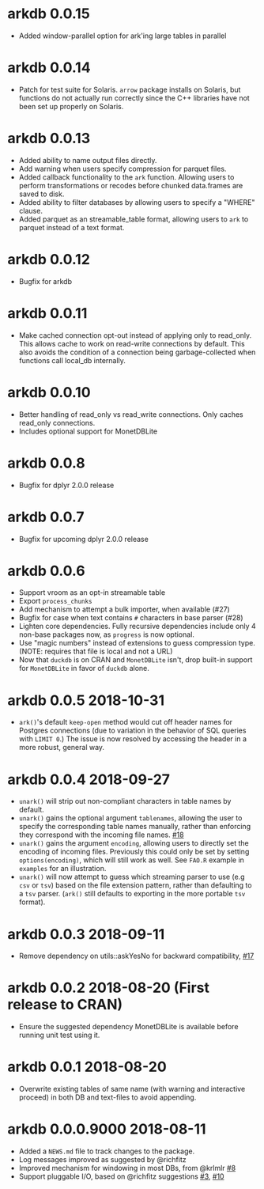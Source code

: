 # arkdb 0.0.15

- Added window-parallel option for ark'ing large tables in parallel

# arkdb 0.0.14

- Patch for test suite for Solaris. `arrow` package installs on Solaris, but
  functions do not actually run correctly since the C++ libraries have not
  been set up properly on Solaris. 


# arkdb 0.0.13

- Added ability to name output files directly.
- Add warning when users specify compression for parquet files.
- Added callback functionality to the `ark` function. Allowing users to perform 
  transformations or recodes before chunked data.frames are saved to disk.
- Added ability to filter databases by allowing users to specify a "WHERE" clause. 
- Added parquet as an streamable_table format, allowing users to `ark` to parquet 
  instead of a text format. 

# arkdb 0.0.12

- Bugfix for arkdb

# arkdb 0.0.11

- Make cached connection opt-out instead of applying only to read_only.  This
  allows cache to work on read-write connections by default.  This also avoids
  the condition of a connection being garbage-collected when functions call
  local_db internally.

# arkdb 0.0.10

- Better handling of read_only vs read_write connections.  Only caches
  read_only connections.  
- Includes optional support for MonetDBLite

# arkdb 0.0.8

- Bugfix for dplyr 2.0.0 release


# arkdb 0.0.7

- Bugfix for upcoming dplyr 2.0.0 release

# arkdb 0.0.6

- Support vroom as an opt-in streamable table
- Export `process_chunks`
- Add mechanism to attempt a bulk importer, when available (#27)
- Bugfix for case when text contains `#` characters in base parser (#28)
- Lighten core dependencies.  Fully recursive dependencies include only 4
  non-base packages now, as `progress` is now optional.
- Use "magic numbers" instead of extensions to guess compression type.
  (NOTE: requires that file is local and not a URL)
- Now that `duckdb` is on CRAN and `MonetDBLite` isn't, drop built-in
  support for `MonetDBLite` in favor of `duckdb` alone.

# arkdb 0.0.5 2018-10-31

- `ark()`'s default `keep-open` method would cut off header names for
   Postgres connections (due to variation in the behavior of SQL queries
   with `LIMIT 0`.)  The issue is now resolved by accessing the header in
   a more robust, general way.

# arkdb 0.0.4 2018-09-27

- `unark()` will strip out non-compliant characters in table names by default.
- `unark()` gains the optional argument `tablenames`, allowing the user to
   specify the corresponding table names manually, rather than enforcing
   they correspond with the incoming file names. 
   [#18](https://github.com/ropensci/arkdb/issues/18)
-  `unark()` gains the argument `encoding`, allowing users to directly set
   the encoding of incoming files.  Previously this could only be set by
   setting `options(encoding)`, which will still work as well. See
  `FAO.R` example in `examples` for an illustration.  
- `unark()` will now attempt to guess which streaming parser to use 
   (e.g `csv` or `tsv`) based on the file extension pattern, rather than
   defaulting to a `tsv` parser.  (`ark()` still defaults to exporting in
   the more portable `tsv` format).

# arkdb 0.0.3 2018-09-11

* Remove dependency on utils::askYesNo for backward compatibility, [#17](https://github.com/ropensci/arkdb/issues/17)

# arkdb 0.0.2 2018-08-20 (First release to CRAN)

* Ensure the suggested dependency MonetDBLite is available before running unit test using it.

# arkdb 0.0.1 2018-08-20

* Overwrite existing tables of same name (with warning and
  interactive proceed) in both DB and text-files to avoid
  appending.

# arkdb 0.0.0.9000 2018-08-11

* Added a `NEWS.md` file to track changes to the package.
* Log messages improved as suggested by @richfitz
* Improved mechanism for windowing in most DBs, from @krlmlr [#8](https://github.com/ropensci/arkdb/pull/8)
* Support pluggable I/O, based on @richfitz suggestions [#3](https://github.com/ropensci/arkdb/issues/3), [#10](https://github.com/ropensci/arkdb/pull/10)


